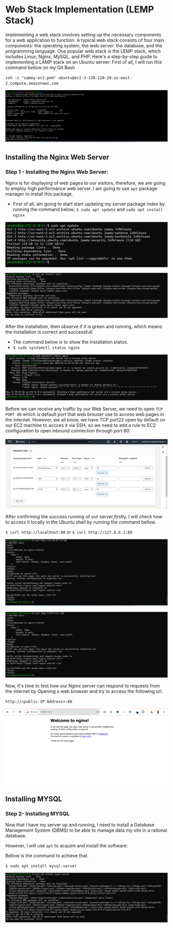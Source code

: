 #  Web Stack Implementation (LEMP Stack)
Implementing a web stack involves setting up the necessary components for a web application to function. A typical web stack consists of four main components: the operating system, the web server, the database, and the programming language. One popular web stack is the LEMP stack, which includes Linux, Nginx, MySQL, and PHP. Here's a step-by-step guide to implementing a LAMP stack on an Ubuntu server:
First of all, I will run this command bellow on my Git Bash

`ssh -i "sammy-ec2.pem" ubuntu@ec2-3-138-120-20.us-east-2.compute.amazonaws.com`

![The image below shows the access link to the server ssh-i](image/image/ssh-1_key.png) 


## Installing the Nginx Web Server

### Step 1 - Installing the Nginx Web Server:

Nginx is for displaying of web pages to our visitors, therefore, we are going to employ high performance web server. I am going to use `apt` package manager to install this package.

- First of all, am going to start start updating my server package index by running the command below; `$ sudo apt update` and `sudo apt install nginx`

![The image shows the sudo apt update of the server and install of the nginx server](image/image/sudo_apt_update.png) 

  
![The image shows the sudo apt update of the server and install of the nginx server](image/image/sudo_apt_install_nginx.png) 

After the installation, then observe if it is green and running, which means the installation is correct and successfull.

- The command below is to show the installation status.
- `$ sudo systemctl status nginx`

![The image below shows the nginx installation status](image/image/sudo_systemctl_status_nginx.png) 

Before we can receive any traffic by our Web Server, we need to open `TCP PORT 80` which is default port that web brouser use to access web pages in the internet. However, we all know, we have TCP port22 open by default on our EC2 machine to accces it via SSH, so we need to add a rule to EC2 configuration to open inbound connection through port 80:


![The image below shows the add rule on Ec2 configuration](image/image/edit_inbound.png) 

After confirming the success running of our server,firstly, I will check how to access it locally in the Ubuntu shell by running the command bellow.

`$ curl http://localhost:80`
or 
`$ curl http://127.0.0.1:80`

![The image below shows running ubuntu shell](image/image/curl_http.png) 



![The image below shows the running ubuntu shell](image/image/curl_http2.png) 


Now, it's time to test how our Nginx server can respond to requests from the internet by Opening a web browser and try to access the following url.

`http://<public-IP-Address>:80`


![The image below shows the Nginx server responds to internet](image/image/http_public_ip.png) 


## Installing MYSQL

### Step 2- Installing MYSQL

Now that I have my server up and running, I need to install a Database Management System (DBMS) to be able to manage data my site in a rational database.

However, I will use `apt` to acquire and install the software:

Bellow is the command to achieve that.

`$ sudo apt install mysql-server`


![The image below shows the installation of mysql](image/image/sudo_apt_install_mysql-server.png) 









